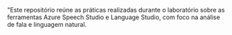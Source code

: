 "Este repositório reúne as práticas realizadas durante o laboratório sobre as ferramentas Azure Speech Studio e Language Studio, com foco na análise de fala e linguagem natural.
